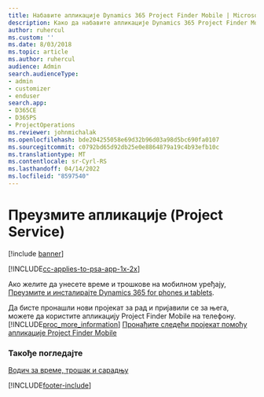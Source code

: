 ```yaml
---
title: Набавите апликације Dynamics 365 Project Finder Mobile | MicrosoftDocs
description: Како да набавите апликације Dynamics 365 Project Finder Mobile
author: ruhercul
ms.custom: ''
ms.date: 8/03/2018
ms.topic: article
ms.author: ruhercul
audience: Admin
search.audienceType:
- admin
- customizer
- enduser
search.app:
- D365CE
- D365PS
- ProjectOperations
ms.reviewer: johnmichalak
ms.openlocfilehash: bde204255058e69d32b96d03a98d5bc690fa0107
ms.sourcegitcommit: c0792bd65d92db25e0e8864879a19c4b93efb10c
ms.translationtype: MT
ms.contentlocale: sr-Cyrl-RS
ms.lasthandoff: 04/14/2022
ms.locfileid: "8597540"
---
```

# <a name="get-the-apps-project-service"></a>Преузмите апликације (Project Service)

[!include [banner](../includes/psa-now-project-operations.md)]

[!INCLUDE[cc-applies-to-psa-app-1x-2x](../includes/cc-applies-to-psa-app-1x-2x.md)]

Ако желите да унесете време и трошкове на мобилном уређају, [Преузмите и инсталирајте Dynamics 365 for phones и tablets](/dynamics365/mobile-app/dynamics-365-phones-tablets-users-guide).  
  
 Да бисте пронашли нови пројекат за рад и пријавили се за њега, можете да користите апликацију Project Finder Mobile на телефону. [!INCLUDE[proc_more_information](../includes/proc-more-information.md)] [Пронађите следећи пројекат помоћу апликације Project Finder Mobile](../psa/find-next-project-finder-mobile-app.md) 
  
### <a name="see-also"></a>Такође погледајте  
 [Водич за време, трошак и сарадњу](../psa/time-expense-collaboration-guide.md)


[!INCLUDE[footer-include](../includes/footer-banner.md)]
